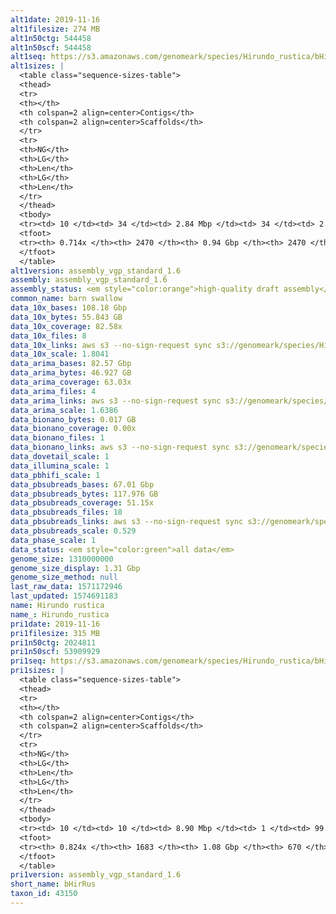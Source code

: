 ```yaml
---
alt1date: 2019-11-16
alt1filesize: 274 MB
alt1n50ctg: 544458
alt1n50scf: 544458
alt1seq: https://s3.amazonaws.com/genomeark/species/Hirundo_rustica/bHirRus1/assembly_vgp_standard_1.6/bHirRus1.alt.asm.20191116.fasta.gz
alt1sizes: |
  <table class="sequence-sizes-table">
  <thead>
  <tr>
  <th></th>
  <th colspan=2 align=center>Contigs</th>
  <th colspan=2 align=center>Scaffolds</th>
  </tr>
  <tr>
  <th>NG</th>
  <th>LG</th>
  <th>Len</th>
  <th>LG</th>
  <th>Len</th>
  </tr>
  </thead>
  <tbody>
  <tr><td> 10 </td><td> 34 </td><td> 2.84 Mbp </td><td> 34 </td><td> 2.84 Mbp </td></tr>  <tr><td> 20 </td><td> 93 </td><td> 1.78 Mbp </td><td> 93 </td><td> 1.78 Mbp </td></tr>  <tr><td> 30 </td><td> 183 </td><td> 1.19 Mbp </td><td> 183 </td><td> 1.19 Mbp </td></tr>  <tr><td> 40 </td><td> 312 </td><td> 0.84 Mbp </td><td> 312 </td><td> 0.84 Mbp </td></tr>  <tr style="background-color:#cccccc;"><td> 50 </td><td> 507 </td><td> 0.54 Mbp </td><td> 507 </td><td> 0.54 Mbp </td></tr>  <tr><td> 60 </td><td> 838 </td><td> 0.28 Mbp </td><td> 838 </td><td> 0.28 Mbp </td></tr>  <tr><td> 70 </td><td> 1853 </td><td> 51.80 Kbp </td><td> 1853 </td><td> 51.80 Kbp </td></tr>  <tr><td> 80 </td><td> - </td><td> - </td><td> - </td><td> - </td></tr>  <tr><td> 90 </td><td> - </td><td> - </td><td> - </td><td> - </td></tr>  <tr><td> 100 </td><td> - </td><td> - </td><td> - </td><td> - </td></tr>  </tbody>
  <tfoot>
  <tr><th> 0.714x </th><th> 2470 </th><th> 0.94 Gbp </th><th> 2470 </th><th> 0.94 Gbp </th></tr>
  </tfoot>
  </table>
alt1version: assembly_vgp_standard_1.6
assembly: assembly_vgp_standard_1.6
assembly_status: <em style="color:orange">high-quality draft assembly</em>
common_name: barn swallow
data_10x_bases: 108.18 Gbp
data_10x_bytes: 55.843 GB
data_10x_coverage: 82.58x
data_10x_files: 8
data_10x_links: aws s3 --no-sign-request sync s3://genomeark/species/Hirundo_rustica/bHirRus1/genomic_data/10x/ .<br>
data_10x_scale: 1.8041
data_arima_bases: 82.57 Gbp
data_arima_bytes: 46.927 GB
data_arima_coverage: 63.03x
data_arima_files: 4
data_arima_links: aws s3 --no-sign-request sync s3://genomeark/species/Hirundo_rustica/bHirRus1/genomic_data/arima/ .<br>
data_arima_scale: 1.6386
data_bionano_bytes: 0.017 GB
data_bionano_coverage: 0.00x
data_bionano_files: 1
data_bionano_links: aws s3 --no-sign-request sync s3://genomeark/species/Hirundo_rustica/bHirRus1/genomic_data/bionano/ .<br>
data_dovetail_scale: 1
data_illumina_scale: 1
data_pbhifi_scale: 1
data_pbsubreads_bases: 67.01 Gbp
data_pbsubreads_bytes: 117.976 GB
data_pbsubreads_coverage: 51.15x
data_pbsubreads_files: 18
data_pbsubreads_links: aws s3 --no-sign-request sync s3://genomeark/species/Hirundo_rustica/bHirRus1/genomic_data/pacbio/ . --exclude "*ccs.bam*"<br>
data_pbsubreads_scale: 0.529
data_phase_scale: 1
data_status: <em style="color:green">all data</em>
genome_size: 1310000000
genome_size_display: 1.31 Gbp
genome_size_method: null
last_raw_data: 1571172946
last_updated: 1574691183
name: Hirundo rustica
name_: Hirundo_rustica
pri1date: 2019-11-16
pri1filesize: 315 MB
pri1n50ctg: 2024811
pri1n50scf: 53909929
pri1seq: https://s3.amazonaws.com/genomeark/species/Hirundo_rustica/bHirRus1/assembly_vgp_standard_1.6/bHirRus1.pri.asm.20191116.fasta.gz
pri1sizes: |
  <table class="sequence-sizes-table">
  <thead>
  <tr>
  <th></th>
  <th colspan=2 align=center>Contigs</th>
  <th colspan=2 align=center>Scaffolds</th>
  </tr>
  <tr>
  <th>NG</th>
  <th>LG</th>
  <th>Len</th>
  <th>LG</th>
  <th>Len</th>
  </tr>
  </thead>
  <tbody>
  <tr><td> 10 </td><td> 10 </td><td> 8.90 Mbp </td><td> 1 </td><td> 99.91 Mbp </td></tr>  <tr><td> 20 </td><td> 28 </td><td> 6.24 Mbp </td><td> 2 </td><td> 96.21 Mbp </td></tr>  <tr><td> 30 </td><td> 55 </td><td> 4.02 Mbp </td><td> 4 </td><td> 67.92 Mbp </td></tr>  <tr><td> 40 </td><td> 94 </td><td> 2.89 Mbp </td><td> 6 </td><td> 61.99 Mbp </td></tr>  <tr style="background-color:#cccccc;"><td> 50 </td><td> 146 </td><td style="background-color:#88ff88;"> 2.02 Mbp </td><td> 8 </td><td style="background-color:#88ff88;"> 53.91 Mbp </td></tr>  <tr><td> 60 </td><td> 228 </td><td> 1.29 Mbp </td><td> 12 </td><td> 25.88 Mbp </td></tr>  <tr><td> 70 </td><td> 375 </td><td> 0.61 Mbp </td><td> 18 </td><td> 15.28 Mbp </td></tr>  <tr><td> 80 </td><td> 810 </td><td> 0.11 Mbp </td><td> 41 </td><td> 1.77 Mbp </td></tr>  <tr><td> 90 </td><td> - </td><td> - </td><td> - </td><td> - </td></tr>  <tr><td> 100 </td><td> - </td><td> - </td><td> - </td><td> - </td></tr>  </tbody>
  <tfoot>
  <tr><th> 0.824x </th><th> 1683 </th><th> 1.08 Gbp </th><th> 670 </th><th> 1.11 Gbp </th></tr>
  </tfoot>
  </table>
pri1version: assembly_vgp_standard_1.6
short_name: bHirRus
taxon_id: 43150
---
```

